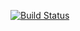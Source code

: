 [![Build Status](https://dev.azure.com/jesussuero/az400/_apis/build/status%2Fjsuero286.gitapp?branchName=master)](https://dev.azure.com/jesussuero/az400/_build/latest?definitionId=3&branchName=master)
